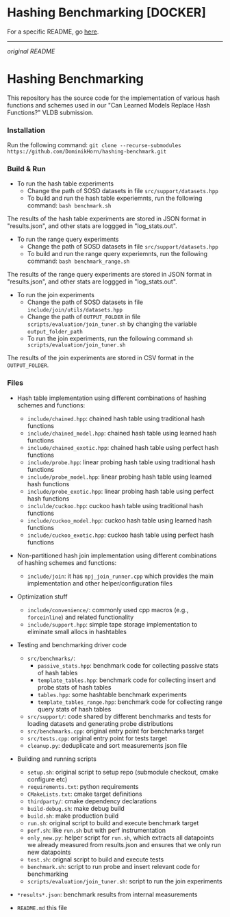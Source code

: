 # Hashing Benchmarking [DOCKER]

For a specific README, go [here](./docker-benchmark/README.md).

---

_original README_

# Hashing Benchmarking

This repository has the source code for the implementation of various hash functions and schemes used in our "Can Learned Models Replace Hash Functions?" VLDB submission. 



### Installation 

Run the following command: `git clone --recurse-submodules https://github.com/DominikHorn/hashing-benchmark.git`

### Build & Run
- To run the hash table experiments
   - Change the path of SOSD datasets in file `src/support/datasets.hpp`
   - To build and run the hash table experiemnts, run the following command: `bash benchmark.sh`

The results of the hash table experiments are stored in JSON format in "results.json", and other stats are loggged in "log_stats.out". 

- To run the range query experiments
   - Change the path of SOSD datasets in file `src/support/datasets.hpp`
   - To build and run the range query experiemnts, run the following command: `bash benchmark_range.sh`
  
The results of the range query experiments are stored in JSON format in "results.json", and other stats are loggged in "log_stats.out".

- To run the join experiments
   - Change the path of SOSD datasets in file `include/join/utils/datasets.hpp`
   - Change the path of `OUTPUT_FOLDER` in file `scripts/evaluation/join_tuner.sh` by changing the variable `output_folder_path`
   - To run the join experiments, run the following command `sh scripts/evaluation/join_tuner.sh`


The results of the join experiments are stored in CSV format in the `OUTPUT_FOLDER`.


### Files

- Hash table implementation using different combinations of hashing schemes and functions:
  - `include/chained.hpp`: chained hash table using traditional hash functions
  - `include/chained_model.hpp`: chained hash table using learned hash functions
  - `include/chained_exotic.hpp`: chained hash table using perfect hash functions
  - `include/probe.hpp`: linear probing hash table using traditional hash functions
  - `include/probe_model.hpp`: linear probing hash table using learned hash functions
  - `include/probe_exotic.hpp`: linear probing hash table using perfect hash functions
  - `inclulde/cuckoo.hpp`: cuckoo hash table using traditional hash functions
  - `include/cuckoo_model.hpp`: cuckoo hash table using learned hash functions
  - `include/cuckoo_exotic.hpp`: cuckoo hash table using perfect hash functions 
  <!-- - `include/mmphf_table.hpp`: hashtable exploiting additional guarantees of minimal monotone perfect hash functions -->
  <!-- - `include/monotone_hashtable.hpp`: work in progress implementation of a hashtable exploiting monotone hash functions to offer lower bound lookups & scanning elements sequentially -->
  
- Non-partitioned hash join implementation using different combinations of hashing schemes and functions:
  - `include/join`: it has `npj_join_runner.cpp` which provides the main implementation and other helper/configuration files

- Optimization stuff
  - `include/convenience/`: commonly used cpp macros (e.g., `forceinline`) and related functionality 
    <!-- - `builtins.hpp`: helper cpp macros like `forceinline` -->
    <!-- - `undef.hpp`: undef for macros to make sure they don't leak should this code be included somewhere else -->
  - `include/support.hpp`: simple tape storage implementation to eliminate small allocs in hashtables

- Testing and benchmarking driver code
  - `src/benchmarks/`:
    - `passive_stats.hpp`: benchmark code for collecting passive stats of hash tables
    - `template_tables.hpp`: benchmark code for collecting insert and probe stats of hash tables
    - `tables.hpp`: some hashtable benchmark experiments 
    - `template_tables_range.hpp`: benchmark code for collecting range query stats of hash tables
  - `src/support/`: code shared by different benchmarks and tests for loading datasets and generating probe distributions
  <!-- - `src/tests/`: testcase code to ensure everything works correctly. Seems to have never been updated  -->
  - `src/benchmarks.cpp`: original entry point for benchmarks target 
  - `src/tests.cpp`: original entry point for tests target 
  - `cleanup.py`: deduplicate and sort measurements json file 

- Building and running scripts
  - `setup.sh`: original script to setup repo (submodule checkout, cmake configure etc) 
  - `requirements.txt`: python requirements 
  - `CMakeLists.txt`: cmake target definitions 
  - `thirdparty/`: cmake dependency declarations
  - `build-debug.sh`: make debug build 
  - `build.sh`: make production build 
  - `run.sh`: original script to build and execute benchmark target 
  - `perf.sh`: like `run.sh` but with perf instrumentation
  - `only_new.py`: helper script for `run.sh`, which extracts all datapoints we already measured from results.json and ensures that we only run new datapoints
  - `test.sh`: orignal script to build and execute tests
  - `benchmark.sh`: script to run probe and insert relevant code for benchmarking
  - `scripts/evaluation/join_tuner.sh`: script to run the join experiments

- `*results*.json`: benchmark results from internal measurements 

- `README.md` this file

<!-- - `export.py`: original plotting script -->
<!-- - `edit_benchmark.py`: script to copy relevant code for benchmarking -->
<!-- - `masters_thesis.hpp`: header file exposing everything from include/ as a library (to be used by benchmarks and tests) -->

